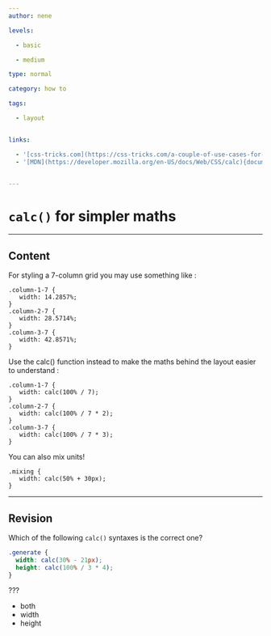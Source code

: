 ```yaml
---
author: nene

levels:

  - basic

  - medium

type: normal

category: how to

tags:

  - layout


links:

  - '[css-tricks.com](https://css-tricks.com/a-couple-of-use-cases-for-calc/){website}'
  - '[MDN](https://developer.mozilla.org/en-US/docs/Web/CSS/calc){documentation}'


---
```


# `calc()` for simpler maths

---

## Content

For styling a 7-column grid you may use something like :

```
.column-1-7 {
   width: 14.2857%;
}
.column-2-7 {
   width: 28.5714%;
}
.column-3-7 {
   width: 42.8571%;
}
```

Use the calc() function instead to make the maths behind the layout easier to understand :

```
.column-1-7 {
   width: calc(100% / 7);
}
.column-2-7 {
   width: calc(100% / 7 * 2);
}
.column-3-7 {
   width: calc(100% / 7 * 3);
}
```

You can also mix units!

```
.mixing {
   width: calc(50% + 30px);
}
```

---

## Revision

Which of the following `calc()` syntaxes is the correct one?

```css
.generate {
  width: calc(30% - 21px);
  height: calc(100% / 3 * 4);
}
```

???

- both
- width
- height
